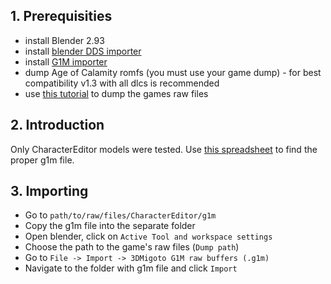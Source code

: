 ## 1. Prerequisities

- install Blender 2.93
- install [blender DDS importer](https://github.com/matyalatte/Blender-DDS-Addon/releases)
- install [G1M importer](https://github.com/SolidLink95/AOC_tools/releases)
- dump Age of Calamity romfs (you must use your game dump) - for best compatibility v1.3 with all dlcs is recommended
- use [this tutorial](https://gamebanana.com/tools/16914) to dump the games raw files 

## 2. Introduction

Only CharacterEditor models were tested. Use [this spreadsheet](https://docs.google.com/spreadsheets/d/1wkYA7XCw5sEmcxPcXl82rFFPJhzWtrnKAmc9ZHNxDXo/edit?gid=268849924#gid=268849924) to find the proper g1m file.

## 3. Importing

- Go to `path/to/raw/files/CharacterEditor/g1m`
- Copy the g1m file into the separate folder
- Open blender, click on `Active Tool and workspace settings`
- Choose the path to the game's raw files (`Dump path`)
- Go to `File -> Import -> 3DMigoto G1M raw buffers (.g1m)`
- Navigate to the folder with g1m file and click `Import`



